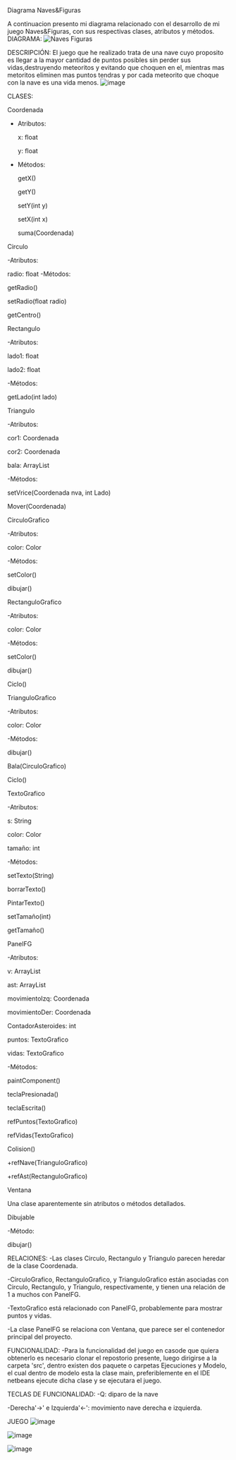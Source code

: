 Diagrama Naves&Figuras

A continuacion presento mi diagrama relacionado con el desarrollo de mi juego Naves&Figuras, con sus respectivas clases, atributos y métodos.
DIAGRAMA:
![Naves Figuras](https://github.com/user-attachments/assets/e0bd7bfd-b6aa-4be0-a280-854cb2b5afba)

DESCRIPCIÓN:
El juego que he realizado trata de una nave cuyo proposito es llegar a la mayor cantidad de puntos posibles sin perder sus vidas,destruyendo meteoritos y evitando que choquen
en el, mientras mas metoritos eliminen mas puntos tendras y por cada meteorito que choque con la nave es una vida menos.
![image](https://github.com/user-attachments/assets/0dcfea63-213d-495d-bcaa-0f5759019eff)


CLASES:


Coordenada
- Atributos:
  
  x: float

  y: float
  
- Métodos:
  
  getX()

  getY()

  setY(int y)

  setX(int x)

  suma(Coordenada)


Circulo

-Atributos:
  
  radio: float
-Métodos:
  
  getRadio()
  
  setRadio(float radio)
  
  getCentro()


Rectangulo

-Atributos:

  lado1: float
  
  lado2: float

-Métodos:

  getLado(int lado)


Triangulo

-Atributos:

  cor1: Coordenada
  
  cor2: Coordenada
  
  bala: ArrayList

-Métodos:

  setVrice(Coordenada nva, int Lado)
  
  Mover(Coordenada)


CirculoGrafico

-Atributos:

  color: Color

-Métodos:

  setColor()
  
  dibujar()


RectanguloGrafico

-Atributos:

  color: Color

-Métodos:

  setColor()
  
  dibujar()
  
  Ciclo()


TrianguloGrafico

-Atributos:

  color: Color

-Métodos:

  dibujar()
  
  Bala(CirculoGrafico)
  
  Ciclo()


TextoGrafico

-Atributos:

  s: String
  
  color: Color
  
  tamaño: int

-Métodos:

  setTexto(String)
  
  borrarTexto()
  
  PintarTexto()
  
  setTamaño(int)
  
  getTamaño()


PanelFG

-Atributos:

  v: ArrayList<Dibujable>
  
  ast: ArrayList<RectanguloGrafico>
  
  movimientoIzq: Coordenada
  
  movimientoDer: Coordenada
  
  ContadorAsteroides: int
  
  puntos: TextoGrafico
  
  vidas: TextoGrafico

-Métodos:

  paintComponent()
  
  teclaPresionada()
  
  teclaEscrita()
  
  refPuntos(TextoGrafico)
  
  refVidas(TextoGrafico)
  
  Colision()
  
  +refNave(TrianguloGrafico)
  
  +refAst(RectanguloGrafico)


Ventana

  Una clase aparentemente sin atributos o métodos detallados.


<Interface> Dibujable

-Método:

  dibujar()

RELACIONES:
-Las clases Circulo, Rectangulo y Triangulo parecen heredar de la clase Coordenada.

-CirculoGrafico, RectanguloGrafico, y TrianguloGrafico están asociadas con Circulo, Rectangulo, y Triangulo, respectivamente, y tienen una relación de 1 a muchos con PanelFG.

-TextoGrafico está relacionado con PanelFG, probablemente para mostrar puntos y vidas.

-La clase PanelFG se relaciona con Ventana, que parece ser el contenedor principal del proyecto.

FUNCIONALIDAD:
-Para la funcionalidad del juego en casode que quiera obtenerlo es necesario clonar el repostorio presente, luego dirigirse a la carpeta 'src', dentro existen dos paquete o carpetas
Ejecuciones y Modelo, el cual dentro de modelo esta la clase main, preferiblemente en el IDE netbeans ejecute dicha clase y se ejecutara el juego.

TECLAS DE FUNCIONALIDAD:
-Q: diparo de la nave

-Derecha'→' e Izquierda'←': movimiento nave derecha e izquierda.


JUEGO
![image](https://github.com/user-attachments/assets/c2bc5016-2876-4d96-868a-bb201fd5d79d)

![image](https://github.com/user-attachments/assets/3bb473fc-534b-4f4c-8f47-1b93a6eb3bd6)

![image](https://github.com/user-attachments/assets/a38dbfdc-ae3b-471a-b84c-ae13e7bcb4fc)


